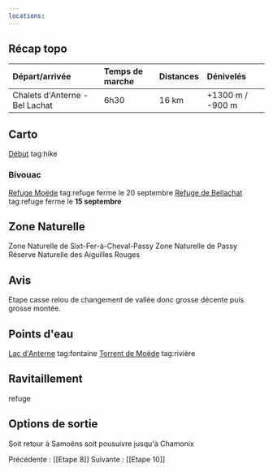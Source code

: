 ```yaml
---
locations: 
---
```

## Récap topo

| Départ/arrivée                 | Temps de marche | Distances | Dénivelés        |
| :----------------------------- | :-------------- | :-------- | :--------------- |
| Chalets d'Anterne - Bel Lachat | 6h30            | 16 km     | +1300 m / -900 m |
## Carto  
[Début](geo:46.004513,6.791244) tag:hike
### Bivouac
[Refuge Moëde](geo:45.97481315,6.8005748916462405) tag:refuge ferme le 20 septembre 
[Refuge de Bellachat](geo:45.9221721,6.8295970536768) tag:refuge ferme le **15 septembre**
## Zone Naturelle
Zone Naturelle de Sixt-Fer-à-Cheval-Passy
Zone Naturelle de Passy
Réserve Naturelle des Aiguilles Rouges
## Avis
Etape casse relou de changement de vallée donc grosse décente puis grosse montée.
## Points d'eau
[Lac d'Anterne](geo:45.99137075,6.797879446838817) tag:fontaine
[Torrent de Moëde](geo:45.969207,6.817247) tag:rivière 
## Ravitaillement
refuge
## Options de sortie
Soit retour à Samoëns soit pousuivre jusqu'à Chamonix

Précédente : [[Etape 8]]
Suivante : [[Etape 10]]